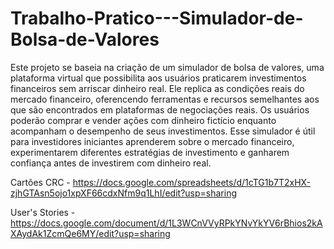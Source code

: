 # Trabalho-Pratico---Simulador-de-Bolsa-de-Valores

Este projeto se baseia na criação de um simulador de bolsa de valores, uma plataforma virtual que possibilita aos usuários praticarem investimentos financeiros sem arriscar dinheiro real. Ele replica as condições reais do mercado financeiro, oferencendo ferramentas e recursos semelhantes aos que são encontrados em plataformas de negociações reais. Os usuários poderão comprar e vender ações com dinheiro fictício enquanto acompanham o desempenho de seus investimentos. Esse simulador é útil para investidores iniciantes aprenderem sobre o mercado financeiro, experimentarem diferentes estratégias de investimento e ganharem confiança antes de investirem com dinheiro real.

Cartões CRC - https://docs.google.com/spreadsheets/d/1cTG1b7T2xHX-zjhGTAsn5ojo1xpXF66cdxNfm9q1LhI/edit?usp=sharing

User's Stories - https://docs.google.com/document/d/1L3WCnVVyRPkYNvYkYV6rBhios2kAXAydAk1ZcmQe6MY/edit?usp=sharing
